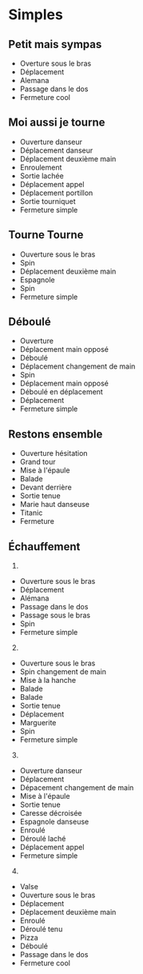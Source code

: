 
Simples
=======

Petit mais sympas
-------------------

- Overture sous le bras
- Déplacement
- Alemana
- Passage dans le dos
- Fermeture cool

Moi aussi je tourne
-------------------

- Ouverture danseur
- Déplacement danseur
- Déplacement deuxième main
- Enroulement
- Sortie lachée
- Déplacement appel
- Déplacement portillon
- Sortie tourniquet
- Fermeture simple

Tourne Tourne
-------------------

- Ouverture sous le bras
- Spin
- Déplacement deuxième main
- Espagnole
- Spin
- Fermeture simple

Déboulé
-------------------

- Ouverture
- Déplacement main opposé
- Déboulé
- Déplacement changement de main
- Spin
- Déplacement main opposé
- Déboulé en déplacement
- Déplacement
- Fermeture simple

Restons ensemble
-------------------

- Ouverture hésitation
- Grand tour
- Mise à l'épaule
- Balade
- Devant derrière
- Sortie tenue
- Marie haut danseuse
- Titanic
- Fermeture


Échauffement
------------

1.
- Ouverture sous le bras
- Déplacement
- Alémana
- Passage dans le dos
- Passage sous le bras
- Spin
- Fermeture simple

2.
- Ouverture sous le bras
- Spin changement de main
- Mise à la hanche
- Balade
- Balade
- Sortie tenue
- Déplacement
- Marguerite
- Spin
- Fermeture simple

3.
- Ouverture danseur
- Déplacement
- Dépacement changement de main
- Mise à l'épaule
- Sortie tenue
- Caresse décroisée
- Espagnole danseuse
- Enroulé
- Déroulé laché
- Déplacement appel
- Fermeture simple

4.
- Valse
- Ouverture sous le bras
- Déplacement
- Déplacement deuxième main
- Enroulé
- Déroulé tenu
- Pizza
- Déboulé
- Passage dans le dos
- Fermeture cool

